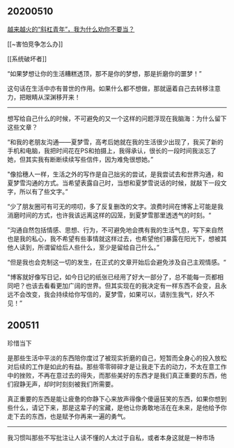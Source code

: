
## 20200510

[越来越火的“斜杠青年”，我为什么劝你不要当？](https://mp.weixin.qq.com/s/Xil5cynQf0jmIWwY-vDllw)

[[~害怕竞争怎么办]]

[[系统破坏者]]

“如果梦想让你的生活糟糕透顶，那不是你的梦想，那是折磨你的噩梦！”

这句话在生活中亦有普世的作用。如果什么都不想做，那就逼着自己去转移注意力，把眼睛从深渊移开来！

---

想写给自己什么的时候，不可避免的又一个这样的问题浮现在我脑海：为什么留下这些文章？

“和我的老朋友沟通——夏梦雪，高考后她就在我的生活很少出现了，我买了新的手机和电脑，我把时间花在PS和拍摄上，我得承认，很长的一段时间我淡忘了她，但其实我有断断续续写些信件，因为难免很想她。”

"像拾穗人一样，生活之外的写作是自己拙劣的尝试，是我尝试去和世界沟通，和夏梦雪沟通的方式。当希望表露自己时，当想和夏梦雪说话的时候，就敲下一段文字，所以有了些文字。”

“少了朋友圈可有可无的唠叨，多了反复删改的文字。浪费时间在博客上可能是我消磨时间的方式，也许我该远离这样的囚笼，到夏梦雪那里透透气的时刻。“

”沟通自然包括情感、思想、行为，不可避免地会携有我的生活气息，写下来自然也是我的私心，我不希望有些事情就这样过去，也希望他们暴露在阳光下，想被其他人读到，所谓留给后人些什么，至少是留给自己什么。”

“但是我也会克制这一切的发生，在正式的文章开始后会避免涉及自己主观情感。“

"博客就好像写日记，如今日记的纸张已经用了好大一部分了，总不能每一页都相同吧？也该去看看更加广阔的世界。但其实现在的我决定有一样东西不会变，且永远不会改变，我会持续给你写信的，夏梦雪，如果可以，请别生我气，好久不见！”

## 200511

珍惜当下

是那些生活中平淡的东西陪你度过了被现实折磨的自己，短暂而全身心的投入放松对后续的工作是如此的有益。那些零零碎碎才是让我走下去的动力，不太在意工作中的挫败，不再在意过去的得失，而那些美好的东西才是我们真正重要的东西，他们寂静无声，却时时刻刻被我们所需要。

真正重要的东西是能让疲惫的你静下心来放声得像个傻逼狂笑的东西，如果你想到些什么，请记下来，那是这辈子的宝藏，是他让你勇敢地活在在未来，是他给予你走下去的东西，也是赋予你再来一遍的勇气。

---

我习惯叫那些不写批注让人读不懂的人太过于自私，或者本身这就是一种市场